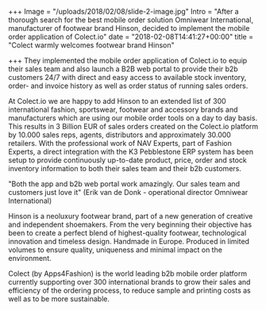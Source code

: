 +++
Image = "/uploads/2018/02/08/slide-2-image.jpg"
Intro = "After a thorough search for the best mobile order solution Omniwear International, manufacturer of footwear brand Hinson, decided to implement the mobile order application of Colect.io"
date = "2018-02-08T14:41:27+00:00"
title = "Colect warmly welcomes footwear brand Hinson"

+++
They implemented the mobile order application of Colect.io to equip their sales team and also launch a B2B web portal to provide their b2b customers 24/7 with direct and easy access to available stock inventory, order- and invoice history as well as order status of running sales orders.  
  
At Colect.io we are happy to add Hinson to an extended list of 300 international fashion, sportswear, footwear and accessory brands and manufacturers which are using our mobile order tools on a day to day basis. This results in 3 Billion EUR of sales orders created on the Colect.io platform by 10.000 sales reps, agents, distributors and approximately 30.000 retailers. With the professional work of NAV Experts, part of Fashion Experts, a direct integration with the K3 Pebblestone ERP system has been setup to provide continuously up-to-date product, price, order and stock inventory information to both their sales team and their b2b customers.  
  
"Both the app and b2b web portal work amazingly. Our sales team and customers just love it" (Erik van de Donk - operational director Omniwear International)  
  
Hinson is a neoluxury footwear brand, part of a new generation of creative and independent shoemakers. From the very beginning their objective has been to create a perfect blend of highest-quality footwear, technological innovation and timeless design. Handmade in Europe. Produced in limited volumes to ensure quality, uniqueness and minimal impact on the environment.  
  
Colect (by Apps4Fashion) is the world leading b2b mobile order platform currently supporting over 300 international brands to grow their sales and efficiency of the ordering process, to reduce sample and printing costs as well as to be more sustainable.